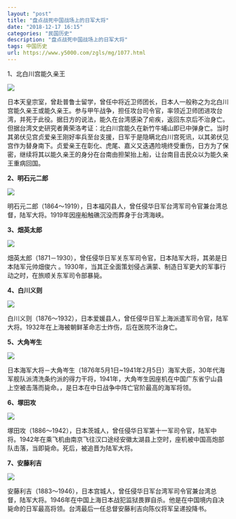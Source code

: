 ```yaml
---
layout: "post"
title: "盘点战死中国战场上的日军大将"
date: "2018-12-17 16:15"
categories: "民国历史"
description: "盘点战死中国战场上的日军大将"
tags: 中国历史
url: https://www.y5000.com/zgls/mg/1077.html
---
```






1、北白川宫能久亲王

[![](https://img.y5000.com/uploads/allimg/121014/2-12101423395R61.jpg)](https://www.y5000.com)

日本天皇宗室，曾赴普鲁士留学，曾任中将近卫师团长，日本人一般称之为北白川宫能久亲王或能久亲王。参与甲午战争，担任攻台司令官，率领近卫师团进攻台湾，并死于此役。据日方的说法，能久在台湾感染了疟疾，返回东京后不治身亡。但据台湾文史研究者黄荣洛考证：北白川宫能久在新竹牛埔山即已中弹身亡。当时其弟伏见宫贞爱亲王刚好率兵至台支援，日军于是隐瞒北白川宫死讯，以其弟伏见宫作为替身南下。贞爱亲王在彰化、虎尾、嘉义又迭遇险境终受重伤，日方为了保密，继续将其以能久亲王的身分在台南由担架抬上船，让台南目击民众以为能久亲王重病回国。

**2、明石元二郎**

[![](https://img.y5000.com/uploads/allimg/121014/2-1210142341102b.jpg)](https://www.y5000.com)

明石元二郎（1864～1919），日本福冈县人，曾任侵华日军台湾军司令官兼台湾总督，陆军大将。1919年因座船触礁沉没而葬身于台湾海峡。

  
**3、畑英太郎**

[![](https://img.y5000.com/uploads/allimg/121014/2-121014234230T3.jpg)](https://www.y5000.com)

畑英太郎（1871－1930），曾任侵华日军关东军司令官，日本陆军大将，其弟是日本陆军元帅畑俊六
。1930年，当其正全面策划侵占满蒙、制造日军更大的军事行动之时，在旅顺关东军司令部暴毙。

**4、白川义则**

[![](https://img.y5000.com/uploads/allimg/121014/2-121014234440911.jpg)](https://www.y5000.com)

白川义则（1876～1932），日本爱媛县人，曾任侵华日军上海派遣军司令官，陆军大将。1932年在上海被朝鲜革命志士炸伤，后在医院不治身亡。

  
**5、大角岑生**

[![](https://img.y5000.com/uploads/allimg/121014/2-121014234F5P3.jpg)](https://www.y5000.com)

日本海军大将－大角岑生（1876年5月1日~1941年2月5日）海军大臣，30年代海军舰队派清洗条约派的得力干将，1941年，大角岑生因座机在中国广东省宁山县上空被击落而毙命。，是日本在中日战争中阵亡官阶最高的海军将领。

**6、塚田攻**

[![](https://img.y5000.com/uploads/allimg/121014/2-121014234R04D.jpg)](https://www.y5000.com)

塚田攻（1886～1942），日本茨城人，曾任侵华日军第十一军司令官，陆军中将。1942年在乘飞机由南京飞往汉口途经安徽太湖县上空时，座机被中国高炮部队击落，当即毙命。死后，被追晋为陆军大将。

**7、安藤利吉**

[![](https://img.y5000.com/uploads/allimg/121014/2-1210142349532N.jpg)](https://www.y5000.com)

安藤利吉（1883～1946），日本宫城人，曾任侵华日军台湾军司令官兼台湾总督，陆军大将。1946年在中国上海日本战犯监狱畏罪自杀。他是在中国境内自决毙命的日军最高将领。台湾最后一任总督安藤利吉向陈仪将军呈递投降书。
